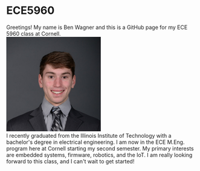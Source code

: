 # ECE5960
Greetings! My name is Ben Wagner and this is a GitHub page for my ECE 5960 class at Cornell.  <br />
<img src="https://github.com/bwagner2-git/ECE5960/blob/main/headshot.jpeg" height="250" />  <BR CLEAR=”right” />
I recently graduated from the Illinois Institute of Technology with a bachelor's degree in electrical engineering. I am now in the ECE M.Eng. program here at Cornell starting my second semester. My primary interests are embedded systems, firmware, robotics, and the IoT. I am really looking forward to this class, and I can't wait to get started!
